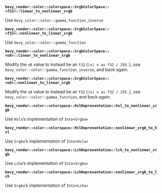 
__`bevy_render::color::colorspace::SrgbColorSpace::<f32>::linear_to_nonlinear_srgb`__

Use `bevy_color::color::gamma_function_inverse`

__`bevy_render::color::colorspace::SrgbColorSpace::<f32>::nonlinear_to_linear_srgb`__

Use `bevy_color::color::gamma_function`

__`bevy_render::color::colorspace::SrgbColorSpace::<u8>::linear_to_nonlinear_srgb`__

Modify the `u8` value to instead be an `f32` (`|x| x as f32 / 255.`), use `bevy_color::color::gamma_function_inverse`, and back again.

__`bevy_render::color::colorspace::SrgbColorSpace::<u8>::nonlinear_to_linear_srgb`__

Modify the `u8` value to instead be an `f32` (`|x| x as f32 / 255.`), use `bevy_color::color::gamma_function`, and back again.

__`bevy_render::color::colorspace::HslRepresentation::hsl_to_nonlinear_srgb`__

Use `Hsla`’s implementation of `Into<Srgba>`

__`bevy_render::color::colorspace::HslRepresentation::nonlinear_srgb_to_hsl`__

Use `Srgba`’s implementation of `Into<Hsla>`

__`bevy_render::color::colorspace::LchRepresentation::lch_to_nonlinear_srgb`__

Use `Lcha`’s implementation of `Into<Srgba>`

__`bevy_render::color::colorspace::LchRepresentation::nonlinear_srgb_to_lch`__

Use `Srgba`’s implementation of `Into<Lcha>`
